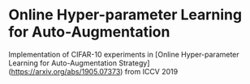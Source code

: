 # Online Hyper-parameter Learning for Auto-Augmentation
Implementation of CIFAR-10 experiments in [Online Hyper-parameter Learning for Auto-Augmentation Strategy] (https://arxiv.org/abs/1905.07373) from ICCV 2019
